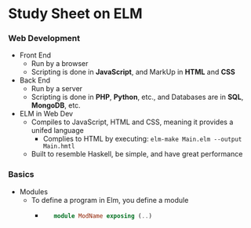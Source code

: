 # Study Sheet on ELM

### Web Development
- Front End
  - Run by a browser
  - Scripting is done in **JavaScript**, and MarkUp in **HTML** and **CSS**
- Back End
  - Run by a server
  - Scripting is done in **PHP**, **Python**, etc., and Databases are in **SQL**, **MongoDB**, etc.
- ELM in Web Dev
  - Compiles to JavaScript, HTML and CSS, meaning it provides a unifed language
     - Complies to HTML by executing: `elm-make Main.elm --output Main.hmtl`
  - Built to resemble Haskell, be simple, and have great performance

### Basics
- Modules 
  - To define a program in Elm, you define a module
     - ```elm
          module ModName exposing (..) 
       ``` 

